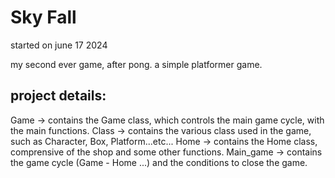 # Sky Fall
started on june 17 2024

my second ever game, after pong. a simple platformer game.

## project details:

Game -> contains the Game class, which controls the main game cycle, with the main functions.
Class -> contains the various class used in the game, such as Character, Box, Platform...etc...
Home -> contains the Home class, comprensive of the shop and some other functions.
Main_game -> contains the game cycle (Game - Home ...) and the conditions to close the game.
